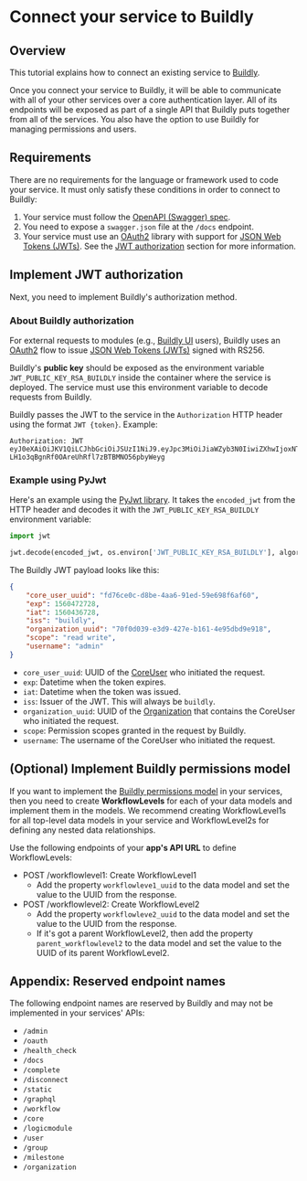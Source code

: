 # Connect your service to Buildly

## Overview

This tutorial explains how to connect an existing service to [Buildly](https://buildly.io/buildly-core/). 

Once you connect your service to Buildly, it will be able to communicate with all of your other services over a core authentication layer. All of its endpoints will be exposed as part of a single API that Buildly puts together from all of the services. You also have the option to use Buildly for managing permissions and users.

## Requirements

There are no requirements for the language or framework used to code your service. It must only satisfy these conditions in order to connect to Buildly:

1.  Your service must follow the [OpenAPI (Swagger) spec](https://swagger.io/docs/specification/about/).
2.  You need to expose a `swagger.json` file at the `/docs` endpoint.
3.  Your service must use an [OAuth2](https://oauth.net/2/) library with support for [JSON Web Tokens (JWTs)](https://jwt.io). See the [JWT authorization](#implement-jwt-authorization) section for more information.

## Implement JWT authorization

Next, you need to implement Buildly's authorization method. 

### About Buildly authorization

For external requests to modules (e.g., [Buildly UI](https://github.com/buildlyio/buildly-ui-angular) users), Buildly uses an [OAuth2](https://oauth.net/2/) flow to issue [JSON Web Tokens (JWTs)](https://jwt.io) signed with RS256. 

Buildly's **public key** should be exposed as the environment variable `JWT_PUBLIC_KEY_RSA_BUILDLY` inside the container where the service is deployed. The service must use this environment variable to decode requests from Buildly. 

Buildly passes the JWT to the service in the `Authorization` HTTP header using the format `JWT {token}`. Example:

```
Authorization: JWT eyJ0eXAiOiJKV1QiLCJhbGciOiJSUzI1NiJ9.eyJpc3MiOiJiaWZyb3N0IiwiZXhwIjoxNTYwNjA0OTc2LCJpYXQiOjE1NjA1MTg1NzYsImNvcmVfdXNlcl91dWlkIjoiODJiZGI2YTMtMjExOS00MThmLThjMmQtY2FhYjdlYmI4OTc1Iiwib3JnYW5pemF0aW9uX3V1aWQiOiJiMjY1YmFkNS1iODEyLTRmNDItYjNlZS0zNDFlYmJiNzJjNmIiLCJzY29wZSI6InJlYWQgd3JpdGUiLCJ1c2VybmFtZSI6ImFkbWluIn0.CV8PafWuGDZSpWRI5wC6btO6cyt9udI9P5uLBdnHzVhbbIY-LH1o3qBgnRf0OAreUhRfl7zBTBMNO56pbyWeyg
```

### Example using PyJwt

Here's an example using the [PyJwt library](https://pyjwt.readthedocs.io/en/latest/). It takes the `encoded_jwt` from the HTTP header and decodes it with the `JWT_PUBLIC_KEY_RSA_BUILDLY` environment variable:

```python
import jwt

jwt.decode(encoded_jwt, os.environ['JWT_PUBLIC_KEY_RSA_BUILDLY'], algorithms=['RS256'])
```

The Buildly JWT payload looks like this:

```json
{
	"core_user_uuid": "fd76ce0c-d8be-4aa6-91ed-59e698f6af60",
	"exp": 1560472728,
	"iat": 1560436728,
	"iss": "buildly",
	"organization_uuid": "70f0d039-e3d9-427e-b161-4e95dbd9e918",
	"scope": "read write",
	"username": "admin"
}
```

-  `core_user_uuid`: UUID of the [CoreUser](/model/permissions#coreuser) who initiated the request.
-  `exp`: Datetime when the token expires.
-  `iat`: Datetime when the token was issued.
-  `iss`: Issuer of the JWT. This will always be `buildly`.
-  `organization_uuid`: UUID of the [Organization](/model/permissions#organization) that contains the CoreUser who initiated the request.
-  `scope`: Permission scopes granted in the request by Buildly.
-  `username`: The username of the CoreUser who initiated the request.

## (Optional) Implement Buildly permissions model

If you want to implement the [Buildly permissions model](/model/permissions) in your services, then you need to create **WorkflowLevels** for each of your data models and implement them in the models. We recommend creating WorkflowLevel1s for all top-level data models in your service and WorkflowLevel2s for defining any nested data relationships.

Use the following endpoints of your **app's API URL** to define WorkflowLevels:

-  POST /workflowlevel1: Create WorkflowLevel1
	-  Add the property `workflowleve1_uuid` to the data model and set the value to the UUID from the response.
-  POST /workflowlevel2: Create WorkflowLevel2
	-  Add the property `workflowleve2_uuid` to the data model and set the value to the UUID from the response.
	-  If it's got a parent WorkflowLevel2, then add the property `parent_workflowlevel2` to the data model and set the value to the UUID of its parent WorkflowLevel2.

## Appendix: Reserved endpoint names

The following endpoint names are reserved by Buildly and may not be implemented in your services' APIs:

- `/admin`
- `/oauth`
- `/health_check`
- `/docs`
- `/complete`
- `/disconnect`
- `/static`
- `/graphql`
- `/workflow`
- `/core`
- `/logicmodule`
- `/user`
- `/group`
- `/milestone`
- `/organization`
